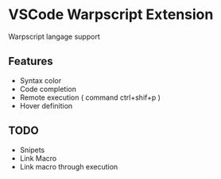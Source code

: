 # VSCode Warpscript Extension

Warpscript langage support

## Features

- Syntax color
- Code completion
- Remote execution ( command ctrl+shif+p )
- Hover definition

## TODO

- Snipets
- Link Macro
- Link macro through execution